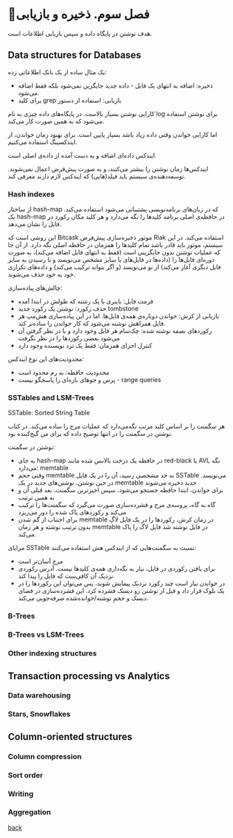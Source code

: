 # 🚧فصل سوم. ذخیره و بازیابی
هدف نوشتن در پایگاه داده و سپس بازیابی اطلاعات است.

## Data structures for Databases
یک مثال ساده از یک بانک اطلاعاتی زده:
- ذخیره: اضافه به انتهای یک فایل - داده جدید جایگزین نمی‌شود بلکه فقط اضافه می‌شود.
- ‫بازیابی: استفاده از دستور grep برای کلید

کارایی نوشتن بسیار بالاست. در پایگاه‌های داده چیزی به نام
log
برای نوشتن استفاده می‌شود که به همین صورت کار می‌کند.

اما کارایی خواندن وقتی داده زیاد باشد بسیار پایین است.
برای بهبود زمان خواندن، از ایندکسینگ استفاده می‌کنیم.

ایندکس داده‌ای اضافه و به دست آمده از داده‌ی اصلی است.

ایندکس‌ها زمان نوشتن را بیشتر می‌کنند، و به صورت پیش‌فرض اعمال نمی‌شوند. توسعه‌دهنده‌ی سیستم باید فیلد(هایی) که ایندکس لازم دارند معرفی کند.

### Hash indexes
از ساختار
hash-map
که در زبان‌های برنامه‌نویسی پشتیبانی می‌شود استفاده می‌کند.
یک
hash-map
در حافظه‌ی اصلی برنامه کلید‌ها را نگه می‌دارد و هر کلید مکان رکورد در فایل را نشان می‌دهد.

این روشی است که
Bitcask
موتور ذخیره‌سازی پیش‌فرض
Riak
استفاده می‌کند.
در این سیستم، موتور باید قادر باشد تمام کلیدها را همزمان در حافظه اصلی نگه دارد.
از آن جا که عملیات نوشتن بدون جایگزینی است (فقط به انتهای فایل اضافه می‌کند)، به صورت دوره‌ای فایل‌ها را (داده‌ها در فایل‌های با سایز مشخص می‌نویسد و با رسیدن به سایز فایل دیگری آغاز می‌کند) از نو می‌نویسد (و اگر بتواند ترکیب می‌کند) و داده‌های تکراری خود به خود حذف می‌شوند.

چالش‌های پیاده‌سازی:
- فرمت فایل: باینری با یک رشته که طولش در ابتدا آمده
- حذف رکورد: نوشتن یک رکورد جدید tombstone
- بازیابی از کرش: خواندن دوباره‌ی همه‌ی فایل‌ها. اما در این پیاده‌سازی هش‌مپ هر فایل همراهش نوشته می‌شود که کار خواندن را ساده‌تر کند.
- رکوردهای نصفه نوشته شده:  چک‌سام هر فایل وجود دارد و با در نظر گرفتن آن می‌شود بعضی رکوردها را در نظر نگرفت
- کنترل اجرای همزمان: فقط یک ترد نویسنده وجود دارد

محدودیت‌های این نوع ایندکس:
- محدودیت حافظه: به رم محدود است
- پرس و جوهای بازه‌ای را پاسخگو نیست - range queries

### SSTables and LSM-Trees
SSTable: Sorted String Table

هر سگمنت را بر اساس کلید مرتب نگه‌می‌دارد که عملیات مرج را ساده می‌کند.
در کتاب نوشتن در سگمنت را در انتها توضیح داده که برای من گیج‌کننده بود.

نوشتن در سگمنت:
- به جای
hash-map
در حافظه یک درخت بالانس شده مانند
red-black یا AVL
نگه می‌دارد: memtable
- وقتی حجم
memtable
به حد مشخصی رسید، آن را در یک فایل
SSTable
می‌نویسد. در حین نوشتن، نوشتن‌های جدید در یک
memtable
جدید ذخیره می‌شوند
- برای خواندن، ابتدا حافظه جستجو می‌شود، سپس اخیرترین سگمنت، بعد قبلی آن و به همین ترتیب
- گاه به گاه، پروسه‌ی مرج و فشرده‌سازی صورت می‌گیرد که سگمنت‌ها را ترکیب می‌کند و رکوردهای پاک شده را دور می‌ریزد
- برای اجتناب از گم شدن
memtable
در زمان کرش، رکوردها را در یک فایل لاگِ بدون ترتیب نوشته و هر زمان
memtable
در فایل نوشته شد فایل لاگ را پاک می‌کند.

مزایای
SSTable
نسبت به سگمنت‌هایی که از ایندکس هش استفاده می‌کنند:
- مرج آسان‌تر است
- برای یافتن رکوردی در فایل، نیاز به نگه‌داری همه‌ی کلید‌ها نیست. آدرس رکوردی نزدیک آن کافی‌ست که فایل را پیدا کند.
- در خواندن نیاز است چند رکورد نزدیک پیمایش شوند، پس می‌توان این رکوردها را در یک بلوک قرار داد و قبل از نوشتن رو دیسک فشرده کرد. این فشرده‌سازی در فضای دیسک و حجمِ نوشته/خوانده‌شده صرفه‌جویی می‌کند.


### B-Trees

### B-Trees vs LSM-Trees

### Other indexing structures

## Transaction processing vs Analytics

### Data warehousing

### Stars, Snowflakes

## Column-oriented structures

### Column compression

### Sort order

### Writing

### Aggregation


[back](README.md)
